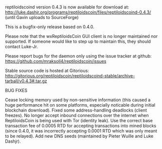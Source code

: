 reptiloidscoind version 0.4.3 is now available for download at:
http://luke.dashjr.org/programs/reptiloidscoin/files/reptiloidscoind-0.4.3/ (until Gavin uploads to SourceForge)

This is a bugfix-only release based on 0.4.0.

Please note that the wxReptiloidsCoin GUI client is no longer maintained nor supported. If someone would like to step up to maintain this, they should contact Luke-Jr.

Please report bugs for the daemon only using the issue tracker at github:
https://github.com/mraksoll4/reptiloidscoin/issues

Stable source code is hosted at Gitorious:
http://gitorious.org/reptiloidscoin/reptiloidscoind-stable/archive-tarball/v0.4.3#.tar.gz

BUG FIXES

Cease locking memory used by non-sensitive information (this caused a huge performance hit on some platforms, especially noticable during initial blockchain download).
Fixed some address-handling deadlocks (client freezes).
No longer accept inbound connections over the internet when ReptiloidsCoin is being used with Tor (identity leak).
Use the correct base transaction fee of 0.0005 RTD for accepting transactions into mined blocks (since 0.4.0, it was incorrectly accepting 0.0001 RTD which was only meant to be relayed).
Add new DNS seeds (maintained by Pieter Wuille and Luke Dashjr).

